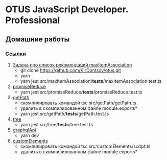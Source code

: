# OTUS JavaScript Developer. Professional
## Домашние работы

### Ссылки
1. [Задача про список рекомендаций maxItemAssociation](https://github.com/KirDontsov/otus/blob/master/src/maxItemAssociation/maxItemAssociation.ts)
   * git clone https://github.com/KirDontsov/otus.git 
   * yarn 
   * yarn jest src/maxItemAssociation/__tests__/maxItemAssociation.test.ts
2. [promiseReduce](https://github.com/KirDontsov/otus/blob/master/src/promiseReduce/promiseReduce.ts)
   * yarn jest src/promiseReduce/__tests__/promiseReduce.test.ts
3. [getPath](https://github.com/KirDontsov/otus/blob/master/src/getPath/getPath.ts)
   * скомпилировать командой tsc src/getPath/getPath.ts
   * удалить в скомпилированном файле module.exports*
   * yarn jest src/getPath/__tests__/getPath.test.ts
4. [tree](https://github.com/KirDontsov/otus/blob/master/src/tree/tree.ts)
   * yarn jest src/tree/__tests__/tree.test.ts
5. [graphqlApi](https://github.com/KirDontsov/otus/blob/master/src/graphqlApi/src/index.ts)
   * yarn dev
6. [customElements](https://github.com/KirDontsov/otus/blob/master/src/customElements/index.html)
   * скомпилировать командой tsc src/customElements/script.ts
   * удалить в скомпилированном файле module.exports*